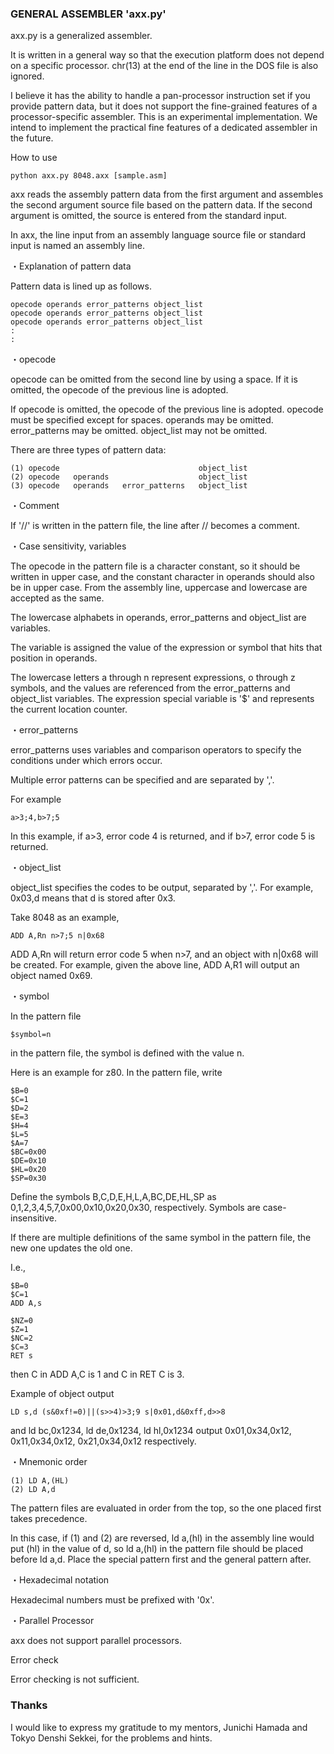 ### GENERAL ASSEMBLER 'axx.py'

axx.py is a generalized assembler.

It is written in a general way so that the execution platform does not depend on a specific processor. chr(13) at the end of the line in the DOS file is also ignored.

I believe it has the ability to handle a pan-processor instruction set if you provide pattern data, but it does not support the fine-grained features of a processor-specific assembler. This is an experimental implementation. We intend to implement the practical fine features of a dedicated assembler in the future.

How to use

`python axx.py 8048.axx [sample.asm]`

axx reads the assembly pattern data from the first argument and assembles the second argument source file based on the pattern data. If the second argument is omitted, the source is entered from the standard input.

In axx, the line input from an assembly language source file or standard input is named an assembly line.

・Explanation of pattern data

Pattern data is lined up as follows.

```
opecode operands error_patterns object_list 
opecode operands error_patterns object_list 
opecode operands error_patterns object_list 
:
:
```
・opecode

opecode can be omitted from the second line by using a space. If it is omitted, the opecode of the previous line is adopted.

If opecode is omitted, the opecode of the previous line is adopted. opecode must be specified except for spaces. operands may be omitted. error_patterns may be omitted. object_list may not be omitted.

There are three types of pattern data:

```
(1) opecode                               object_list
(2) opecode   operands                    object_list
(3) opecode   operands   error_patterns   object_list
```
・Comment

If '//' is written in the pattern file, the line after // becomes a comment.

・Case sensitivity, variables

The opecode in the pattern file is a character constant, so it should be written in upper case, and the constant character in operands should also be in upper case. From the assembly line, uppercase and lowercase are accepted as the same.

The lowercase alphabets in operands, error_patterns and object_list are variables.

The variable is assigned the value of the expression or symbol that hits that position in operands.

The lowercase letters a through n represent expressions, o through z symbols, and the values are referenced from the error_patterns and object_list variables. The expression special variable is '$' and represents the current location counter.

・error_patterns

error_patterns uses variables and comparison operators to specify the conditions under which errors occur.

Multiple error patterns can be specified and are separated by ','.

For example

```
a>3;4,b>7;5
```

In this example, if a>3, error code 4 is returned, and if b>7, error code 5 is returned.

・object_list

object_list specifies the codes to be output, separated by ','. For example, 0x03,d means that d is stored after 0x3.

Take 8048 as an example,

```
ADD A,Rn n>7;5 n|0x68
```

ADD A,Rn will return error code 5 when n>7, and an object with n|0x68 will be created. For example, given the above line, ADD A,R1 will output an object named 0x69.

・symbol

In the pattern file

```
$symbol=n
```

in the pattern file, the symbol is defined with the value n.

Here is an example for z80. In the pattern file, write

```
$B=0
$C=1
$D=2
$E=3
$H=4
$L=5
$A=7
$BC=0x00
$DE=0x10
$HL=0x20
$SP=0x30
```

Define the symbols B,C,D,E,H,L,A,BC,DE,HL,SP as 0,1,2,3,4,5,7,0x00,0x10,0x20,0x30, respectively. Symbols are case-insensitive.

If there are multiple definitions of the same symbol in the pattern file, the new one updates the old one.

I.e.,

```
$B=0
$C=1
ADD A,s

$NZ=0
$Z=1
$NC=2
$C=3
RET s
```

then C in ADD A,C is 1 and C in RET C is 3.

Example of object output

```
LD s,d (s&0xf!=0)||(s>>4)>3;9 s|0x01,d&0xff,d>>8
```

and ld bc,0x1234, ld de,0x1234, ld hl,0x1234 output 0x01,0x34,0x12, 0x11,0x34,0x12, 0x21,0x34,0x12 respectively.

・Mnemonic order

```
(1) LD A,(HL)
(2) LD A,d
```

The pattern files are evaluated in order from the top, so the one placed first takes precedence.

In this case, if (1) and (2) are reversed, ld a,(hl) in the assembly line would put (hl) in the value of d, so ld a,(hl) in the pattern file should be placed before ld a,d. Place the special pattern first and the general pattern after.

・Hexadecimal notation

Hexadecimal numbers must be prefixed with '0x'.

・Parallel Processor

axx does not support parallel processors.

Error check

Error checking is not sufficient.

### Thanks

I would like to express my gratitude to my mentors, Junichi Hamada and Tokyo Denshi Sekkei, for the problems and hints.

